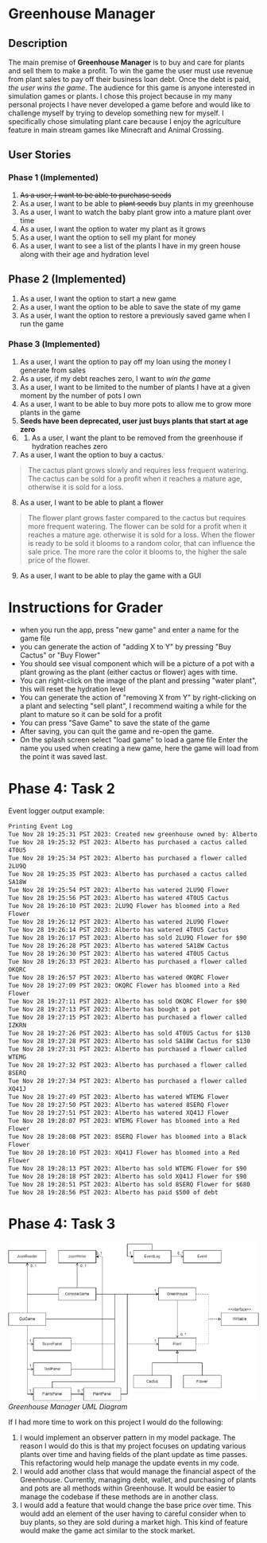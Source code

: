 # Greenhouse Manager

## Description

The main premise of **Greenhouse Manager** is to buy and care for plants and sell them to make a profit. To win the 
game the user must use revenue from plant sales to pay off their business loan debt. Once the debt is paid, *the user 
wins the game*. The audience for this game is anyone interested in simulation games or plants. I chose this project because in 
my many personal projects I have never developed a game before and would like to challenge myself by trying to develop 
something new for myself. I specifically chose simulating plant care because I enjoy the agriculture feature in main 
stream games like Minecraft and Animal Crossing.

## User Stories

### Phase 1 (Implemented)
1. ~~As a user, I want to be able to purchase seeds~~
2. As a user, I want to be able to ~~plant seeds~~ buy plants in my greenhouse
3. As a user, I want to watch the baby plant grow into a mature plant over time
4. As a user, I want the option to water my plant as it grows
5. As a user, I want the option to sell my plant for money
6. As a user, I want to see a list of the plants I have in my green house along with their age and hydration level

## Phase 2 (Implemented)
1. As a user, I want the option to start a new game
2. As a user, I want the option to be able to save the state of my game 
3. As a user, I want the option to restore a previously saved game when I run the game

### Phase 3 (Implemented)
1. As a user, I want the option to pay off my loan using the money I generate from sales
2. As a user, if my debt reaches zero, I want to *win the game*
3. As a user, I want to be limited to the number of plants I have at a given moment by the number of pots I own
4. As a user, I want to be able to buy more pots to allow me to grow more plants in the game
5. **Seeds have been deprecated, user just buys plants that start at age zero**
6. 1. As a user, I want the plant to be removed from the greenhouse if hydration reaches zero
7. As a user, I want the option to buy a cactus.
> The cactus plant grows slowly and requires less frequent watering.
The cactus can be sold for a profit when it reaches a mature age, otherwise it is sold for a loss.
8. As a user, I want to be able to plant a flower
> The flower plant grows faster compared to the cactus but requires more frequent watering.
    The flower can be sold for a profit when it reaches a mature age. otherwise it is sold for a loss.
    When the flower is ready to be sold it blooms to a random color, that can influence the sale price.
    The more rare the color it blooms to, the higher the sale price of the flower.
9. As a user, I want to be able to play the game with a GUI

# Instructions for Grader
- when you run the app, press "new game" and enter a name for the game file
- you can generate the action of "adding X to Y" by pressing "Buy Cactus" or "Buy Flower"
- You should see visual component which will be a picture of a pot with a plant growing as the plant
  (either cactus or flower) ages with time.
- You can right-click on the image of the plant and pressing "water plant", this will reset the hydration level
- You can generate the action of "removing X from Y" by right-clicking on a plant and selecting "sell plant", I
  recommend waiting a while for the plant to mature so it can be sold for a profit
- You can press "Save Game" to save the state of the game
- After saving, you can quit the game and re-open the game. 
- On the splash screen select "load game" to load a game file Enter the name you used when creating a new game, 
here the game will load from the point it was saved last.

# Phase 4: Task 2
Event logger output example:
```console
Printing Event Log
Tue Nov 28 19:25:31 PST 2023: Created new greenhouse owned by: Alberto
Tue Nov 28 19:25:32 PST 2023: Alberto has purchased a cactus called 4T0U5
Tue Nov 28 19:25:34 PST 2023: Alberto has purchased a flower called 2LU9Q
Tue Nov 28 19:25:35 PST 2023: Alberto has purchased a cactus called SA18W
Tue Nov 28 19:25:54 PST 2023: Alberto has watered 2LU9Q Flower
Tue Nov 28 19:25:56 PST 2023: Alberto has watered 4T0U5 Cactus
Tue Nov 28 19:26:10 PST 2023: 2LU9Q Flower has bloomed into a Red Flower
Tue Nov 28 19:26:12 PST 2023: Alberto has watered 2LU9Q Flower
Tue Nov 28 19:26:14 PST 2023: Alberto has watered 4T0U5 Cactus
Tue Nov 28 19:26:17 PST 2023: Alberto has sold 2LU9Q Flower for $90
Tue Nov 28 19:26:28 PST 2023: Alberto has watered SA18W Cactus
Tue Nov 28 19:26:30 PST 2023: Alberto has watered 4T0U5 Cactus
Tue Nov 28 19:26:33 PST 2023: Alberto has purchased a flower called OKQRC
Tue Nov 28 19:26:57 PST 2023: Alberto has watered OKQRC Flower
Tue Nov 28 19:27:09 PST 2023: OKQRC Flower has bloomed into a Red Flower
Tue Nov 28 19:27:11 PST 2023: Alberto has sold OKQRC Flower for $90
Tue Nov 28 19:27:13 PST 2023: Alberto has bought a pot
Tue Nov 28 19:27:15 PST 2023: Alberto has purchased a flower called IZKRN
Tue Nov 28 19:27:26 PST 2023: Alberto has sold 4T0U5 Cactus for $130
Tue Nov 28 19:27:28 PST 2023: Alberto has sold SA18W Cactus for $130
Tue Nov 28 19:27:31 PST 2023: Alberto has purchased a flower called WTEMG
Tue Nov 28 19:27:32 PST 2023: Alberto has purchased a flower called 8SERQ
Tue Nov 28 19:27:34 PST 2023: Alberto has purchased a flower called XQ41J
Tue Nov 28 19:27:49 PST 2023: Alberto has watered WTEMG Flower
Tue Nov 28 19:27:50 PST 2023: Alberto has watered 8SERQ Flower
Tue Nov 28 19:27:51 PST 2023: Alberto has watered XQ41J Flower
Tue Nov 28 19:28:07 PST 2023: WTEMG Flower has bloomed into a Red Flower
Tue Nov 28 19:28:08 PST 2023: 8SERQ Flower has bloomed into a Black Flower
Tue Nov 28 19:28:10 PST 2023: XQ41J Flower has bloomed into a Red Flower
Tue Nov 28 19:28:13 PST 2023: Alberto has sold WTEMG Flower for $90
Tue Nov 28 19:28:18 PST 2023: Alberto has sold XQ41J Flower for $90
Tue Nov 28 19:28:51 PST 2023: Alberto has sold 8SERQ Flower for $680
Tue Nov 28 19:28:56 PST 2023: Alberto has paid $500 of debt
```

# Phase 4: Task 3

![Alt text](UML_Design_Diagram.png "UML Diagram")
*Greenhouse Manager UML Diagram*

If I had more time to work on this project I would do the following:
1. I would implement an observer pattern in my model package. The reason I would do this is that my project 
focuses on updating various plants over time and having fields of the plant update as time passes. This
refactoring would help manage the update events in my code.
2. I would add another class that would manage the financial aspect of the Greenhouse. Currently, managing debt, wallet,
and purchasing of plants and pots are all methods within Greenhouse. It would be easier to manage the codebase if these
 methods are in another class.
3. I would add a feature that would change the base price over time. This would add an element of the user having to
careful consider when to buy plants, so they are sold during a market high. This kind of feature would make the game act
 similar to the stock market.

